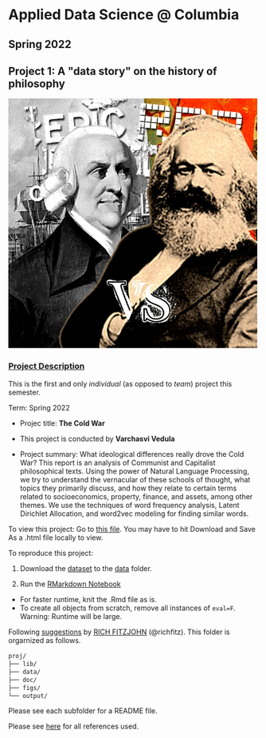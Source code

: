 # Applied Data Science @ Columbia
## Spring 2022
## Project 1: A "data story" on the history of philosophy

<img src="doc/logo.jpg" width="500">

### [Project Description](doc/)
This is the first and only *individual* (as opposed to *team*) project this semester. 

Term: Spring 2022

+ Projec title: **The Cold War**
+ This project is conducted by **Varchasvi Vedula**

+ Project summary: What ideological differences really drove the Cold War? This report is an analysis of Communist and Capitalist philosophical texts. Using the power of Natural Language Processing, we try to understand the vernacular of these schools of thought, what topics they primarily discuss, and how they relate to certain terms related to socioeconomics, property, finance, and assets, among other themes. We use the techniques of word frequency analysis, Latent Dirichlet Allocation, and word2vec modeling for finding similar words.

To view this project: Go to [this file](./doc/The_Cold_War.html). You may have to hit Download and Save As a .html file locally to view.

To reproduce this project:

1. Download the [dataset](https://www.kaggle.com/kouroshalizadeh/history-of-philosophy) to the [data](./data) folder. 

2. Run the [RMarkdown Notebook](./doc/The_Cold_War.Rmd)

+ For faster runtime, knit the .Rmd file as is.
+ To create all objects from scratch, remove all instances of `eval=F`. Warning: Runtime will be large.

Following [suggestions](http://nicercode.github.io/blog/2013-04-05-projects/) by [RICH FITZJOHN](http://nicercode.github.io/about/#Team) (@richfitz). This folder is orgarnized as follows.

```
proj/
├── lib/
├── data/
├── doc/
├── figs/
└── output/
```

Please see each subfolder for a README file.

Please see [here](./doc/references.txt) for all references used.